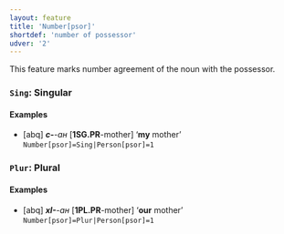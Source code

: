 ```yaml
---
layout: feature
title: 'Number[psor]'
shortdef: 'number of possessor'
udver: '2'
---
```


This feature marks number agreement of the noun with the possessor.

### <a name="Sing">`Sing`</a>: Singular

#### Examples

* [abq] _<b>с-</b>-ан_ [<b>1SG.PR</b>-mother] ‘<b>my</b> mother’ `Number[psor]=Sing|Person[psor]=1`

### <a name="Plur">`Plur`</a>: Plural

#### Examples

* [abq] _<b>хI-</b>-ан_ [<b>1PL.PR</b>-mother] ‘<b>our</b> mother’ `Number[psor]=Plur|Person[psor]=1`
<!-- Interlanguage links updated Út 9. května 2023, 20:03:42 CEST -->
